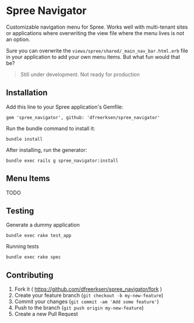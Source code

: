 # Spree Navigator

Customizable navigation menu for Spree. Works well with multi-tenant sites or applications where overwriting the view file where the menu lives is not an option.

Sure you can overwrite the `views/spree/shared/_main_nav_bar.html.erb` file in your application to add your own menu items. But what fun would that be?

> Still under development. Not ready for production


## Installation

Add this line to your Spree application's Gemfile:

    gem 'spree_navigator', github: 'dfreerksen/spree_navigator'

Run the bundle command to install it:

    bundle install

After installing, run the generator:

    bundle exec rails g spree_navigator:install


## Menu Items

TODO


## Testing

Generate a dummy application

    bundle exec rake test_app

Running tests

    bundle exec rake spec


## Contributing

1. Fork it ( https://github.com/dfreerksen/spree_navigator/fork )
2. Create your feature branch (`git checkout -b my-new-feature`)
3. Commit your changes (`git commit -am 'Add some feature'`)
4. Push to the branch (`git push origin my-new-feature`)
5. Create a new Pull Request
